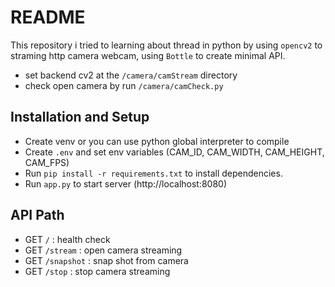 # README
This repository i tried to learning about thread in python by using `opencv2` to straming http camera webcam, using `Bottle` to create minimal API.
- set backend cv2 at the `/camera/camStream` directory
- check open camera by run  `/camera/camCheck.py`

## Installation and Setup 
- Create venv or you can use python global interpreter to compile 
- Create `.env` and set env variables (CAM_ID, CAM_WIDTH, CAM_HEIGHT, CAM_FPS)
- Run `pip install -r requirements.txt` to install dependencies.
- Run `app.py` to start server (http://localhost:8080)

## API Path
- GET `/` : health check 
- GET `/stream` : open camera streaming
- GET `/snapshot` : snap shot from camera
- GET `/stop` : stop camera streaming 
